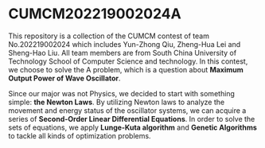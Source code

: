 # CUMCM202219002024A
This repository is a collection of the CUMCM contest of team No.202219002024 which includes Yun-Zhong Qiu, Zheng-Hua Lei and Sheng-Hao Liu. All team members are from South China University of Technology School of Computer Science and technology. In this contest, we choose to solve the A problem, which is a question about **Maximum Output Power of  Wave Oscillator**.

Since our major was not Physics, we decided to start with something simple:  **the Newton Laws**. By utilizing Newton laws to analyze the movement and energy status of the oscillator systems, we can acquire a series of **Second-Order Linear Differential Equations**. In order to solve the sets of equations, we apply **Lunge-Kuta algorithm** and **Genetic Algorithms** to tackle all kinds of optimization problems. 

